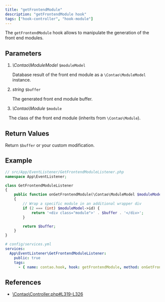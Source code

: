 ```yaml
---
title: "getFrontendModule"
description: "getFrontendModule hook"
tags: ["hook-controller", "hook-module"]
---
```


The `getFrontendModule` hook allows to manipulate the generation of the front end
modules.


## Parameters

1. *\Contao\ModuleModel* `$moduleModel`

    Database result of the front end module as a `\Contao\ModuleModel` instance.

2. *string* `$buffer`

    The generated front end module buffer.
    
3. *\Contao\Module* `$module`

    The class of the front end module (inherits from `\Contao\Module`).


## Return Values

Return `$buffer` or your custom modification.


## Example

```php
// src/App/EventListener/GetFrontendModuleListener.php
namespace App\EventListener;

class GetFrontendModuleListener
{
    public function onGetFrontendModule(\Contao\ModuleModel $moduleModel, string $buffer, \Contao\Module $module): string
    {
        // Wrap a specific module in an additional wrapper div
        if (2 === (int) $moduleModel->id) {
            return '<div class="module">' . $buffer . '</div>';
        }

        return $buffer;
    }
}
```

```yml
# config/services.yml
services:
  App\EventListener\GetFrontendModuleListener:
    public: true
    tags:
      - { name: contao.hook, hook: getFrontendModule, method: onGetFrontendModule }
```


## References

* [\Contao\Controller.php#L319-L326](https://github.com/contao/contao/blob/4.7.6/core-bundle/src/Resources/contao/library/Contao/Controller.php#L319-L326)
